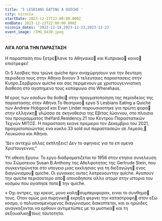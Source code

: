 ```yaml
---
title: '5 LESBIANS EATING A QUICHE '
city: nicosia
startDate: 2023-12-17T22:00:00.000Z
endDate: 2023-12-22T22:00:00.000Z
nicosia_dates: '2023-12-18,2023-12-22,2023-12-23'
event_image: /IMG_9430.jpeg
---
```


#### ΛΙΓΑ ΛΟΓΙΑ ΤΗΝ ΠΑΡΑΣΤΑΣΗ

Η παρασταση που ξετρελανε το Αθηναικο και Κυπριακο κοινο επιστρεφει!

Οι 5 λεσβιες που τρώνε quiche πριν αναχώρησουν για την δευτερη περιοδεια τους στην Αθηνα δινουν 3 τελευταιες παραστασεις στην Κυπρο.Σερβιρουν quiche και σας περιμενουν με χριστουγεννιατικη διαθεση στο αγαπημενο τους καταφυγιο στο Wherehaus.

Μ ερος των εσοδων θα δοθεί στην πραγματοποίηση της περίοδείας της παραστασης στην Αθηνα.Το θεατρικο εργο 5 Lesbians Eating a Quiche τών Andrew Hobgood	και Evan Linder παρουσιαστηκε για πρώτη φορα στην ελληνικη γλώσσα σε σκηνοθεσια της Εβιτας Ιώαννου, στο πλαισιο του προγραμματος	theYard.Residency.21	του Κεντρου Παραστατικών Τεχνών ΜΙΤΟΣ. Η παρασταση εκανε πρεμιερα τον Δεκεμβριο του 2021, πραγματοποιώντας ενα κυκλο 33 sold out	παραστασεών σε Λεμεσο, Λευκώσια και Αθηνα.

“Δεν αντεχώ αλλες εκπληξεις! Δεν το αφηνεις για τα επ	ομενα Χριστουγεννα;”

Υπ οθεση Εργου: Το εργο διαδραματιζεται το 1956 στην ετησια συνελευση του Σώματειου Susan B.Anthony της Αδελφοτητας της	Gertrude Stein,	που συγκεντρώνεται στο υπογειο μιας​ εκκλησιας για τη διεξαγώγη ενος διαγώνισμου quiche. Οι γυναικες αυτες λατρευουντην quiche. Αγαπουν την quiche περισσοτερο απο οποιοδηποτε αλλο ατομο στην ιστορια του κοσμου που αγαπησε ποτε την quiche.

« Οχι αντρες, οχι κρεας, μονο καλησυμπεριφορα», ειναι το συνθημα τους. Οταν ομώς μια πυρηνικη εκρηξη φερνει την καταστροφη στον εξώ κοσμο, ο πολυαναμενομενος διαγώνισμος διακοπτεται, και οι ηρώιδες αναγκαζονται να	ερθουν αντιμετώπες με τα μυστικα και τη σεξουαλικητους ταυτοτητα.
